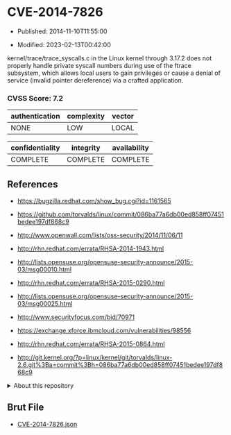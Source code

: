 # CVE-2014-7826

- Published: 2014-11-10T11:55:00

- Modified: 2023-02-13T00:42:00

kernel/trace/trace_syscalls.c in the Linux kernel through 3.17.2 does not properly handle private syscall numbers during use of the ftrace subsystem, which allows local users to gain privileges or cause a denial of service (invalid pointer dereference) via a crafted application.

### CVSS Score: **7.2**

| authentication | complexity | vector |
| --- | --- | --- |
| NONE | LOW | LOCAL |

| confidentiality | integrity | availability |
| --- | --- | --- |
| COMPLETE | COMPLETE | COMPLETE |

## References

* https://bugzilla.redhat.com/show_bug.cgi?id=1161565

* https://github.com/torvalds/linux/commit/086ba77a6db00ed858ff07451bedee197df868c9

* http://www.openwall.com/lists/oss-security/2014/11/06/11

* http://rhn.redhat.com/errata/RHSA-2014-1943.html

* http://lists.opensuse.org/opensuse-security-announce/2015-03/msg00010.html

* http://rhn.redhat.com/errata/RHSA-2015-0290.html

* http://lists.opensuse.org/opensuse-security-announce/2015-03/msg00025.html

* http://www.securityfocus.com/bid/70971

* https://exchange.xforce.ibmcloud.com/vulnerabilities/98556

* http://rhn.redhat.com/errata/RHSA-2015-0864.html

* http://git.kernel.org/?p=linux/kernel/git/torvalds/linux-2.6.git%3Ba=commit%3Bh=086ba77a6db00ed858ff07451bedee197df868c9

<details>
<summary>About this repository</summary> 

  This repository is part of the project [Live Hack CVE](https://github.com/Live-Hack-CVE). Main website can be found [www.live-hack.org](https://www.live-hack.org) 
  
  Made by [Sn0wAlice](https://github.com/Sn0wAlice) for the people that care about security and need to have a feed of the latest CVEs. Hope you enjoy it, don't forget to star the repo and follow me on [Twitter](https://twitter.com/Sn0wAlice) and [Github](https://github.com/Sn0wAlice). And that is my [personnal website](https://www.alice-snow.me/)

  - [Home Page](https://github.com/Live-Hack-CVE)
  - [Framework](https://github.com/Live-Hack-CVE/cve-framework)
  - [CVE database](https://github.com/Live-Hack-CVE/full_database)
  - [Changelog](https://github.com/Live-Hack-CVE/Changelog)
</details>

## Brut File

* [CVE-2014-7826.json](https://raw.githubusercontent.com/Live-Hack-CVE/full_database/main/cves/2014/CVE-2014-7826.json)

